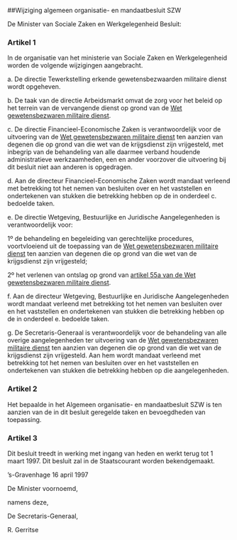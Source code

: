 <meta http-equiv='Content-Type' content='text/html; charset=utf-8' />

##Wijziging algemeen organisatie- en mandaatbesluit SZW

De Minister van Sociale Zaken en Werkgelegenheid  Besluit:     

### Artikel  1  

In de organisatie van het ministerie van Sociale Zaken en Werkgelegenheid worden de volgende wijzigingen aangebracht. 

a.  De directie Tewerkstelling erkende gewetensbezwaarden militaire dienst wordt opgeheven. 

b.  De taak van de directie Arbeidsmarkt omvat de zorg voor het beleid op het terrein van de vervangende dienst op grond van de [Wet gewetensbezwaren militaire dienst](../../../../../../../../wet/wet/gewetensbezwaren/militaire/dienst/BWBR0002386/README.md). 

c.  De directie Financieel-Economische Zaken is verantwoordelijk voor de uitvoering van de [Wet gewetensbezwaren militaire dienst](../../../../../../../../wet/wet/gewetensbezwaren/militaire/dienst/BWBR0002386/README.md) ten aanzien van degenen die op grond van die wet van de krijgsdienst zijn vrijgesteld, met inbegrip van de behandeling van alle daarmee verband houdende administratieve werkzaamheden, een en ander voorzover die uitvoering bij dit besluit niet aan anderen is opgedragen. 

d.  Aan de directeur Financieel-Economische Zaken wordt mandaat verleend met betrekking tot het nemen van besluiten over en het vaststellen en ondertekenen van stukken die betrekking hebben op de in onderdeel c. bedoelde taken. 

e.  De directie Wetgeving, Bestuurlijke en Juridische Aangelegenheden is verantwoordelijk voor: 

1º  de behandeling en begeleiding van gerechtelijke procedures, voortvloeiend uit de toepassing van de [Wet gewetensbezwaren militaire dienst](../../../../../../../../wet/wet/gewetensbezwaren/militaire/dienst/BWBR0002386/README.md) ten aanzien van degenen die op grond van die wet van de krijgsdienst zijn vrijgesteld; 

2º  het verlenen van ontslag op grond van [artikel 55a van de Wet gewetensbezwaren militaire dienst](../../../../../../../../wet/wet/gewetensbezwaren/militaire/dienst/BWBR0002386/README.md).  

f.  Aan de directeur Wetgeving, Bestuurlijke en Juridische Aangelegenheden wordt mandaat verleend met betrekking tot het nemen van besluiten over en het vaststellen en ondertekenen van stukken die betrekking hebben op de in onderdeel e. bedoelde taken. 

g.  De Secretaris-Generaal is verantwoordelijk voor de behandeling van alle overige aangelegenheden ter uitvoering van de [Wet gewetensbezwaren militaire dienst](../../../../../../../../wet/wet/gewetensbezwaren/militaire/dienst/BWBR0002386/README.md) ten aanzien van degenen die op grond van die wet van de krijgsdienst zijn vrijgesteld. Aan hem wordt mandaat verleend met betrekking tot het nemen van besluiten over en het vaststellen en ondertekenen van stukken die betrekking hebben op die aangelegenheden.   

### Artikel  2  

Het bepaalde in het Algemeen organisatie- en mandaatbesluit SZW is ten aanzien van de in dit besluit geregelde taken en bevoegdheden van toepassing.  

### Artikel  3  

Dit besluit treedt in werking met ingang van heden en werkt terug tot 1 maart 1997. Dit besluit zal in de Staatscourant worden bekendgemaakt. 

’s-Gravenhage 
16 april 1997    

De Minister voornoemd, 

namens deze, 

De 
Secretaris-Generaal, 

R. Gerritse      
